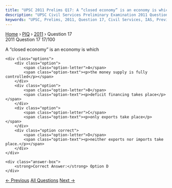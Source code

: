 ```yaml
---
title: "UPSC 2011 Prelims Q17: A “closed economy” is an economy is which"
description: "UPSC Civil Services Preliminary Examination 2011 Question 17 with options and answer"
keywords: "UPSC, Prelims, 2011, Question 17, Civil Services, IAS, Previous Year Questions"
---
```


<nav class="breadcrumb">
    <a href="../../">Home</a>
    <span>›</span>
    <a href="../">PIQ</a>
    <span>›</span>
    <a href="./">2011</a>
    <span>›</span>
    <span>Question 17</span>
</nav>

<div class="question-header">
    <div class="question-meta">
        <span class="year-badge">2011</span>
        <span class="question-number">Question 17</span>
        <span class="progress">17/100</span>
    </div>
    <div class="progress-bar">
        <div class="progress-fill" style="width: 17.0%"></div>
    </div>
</div>

<div class="question-content">
    <div class="question-text">
        <p>A “closed economy” is an economy is which</p>
    </div>
    
    <div class="options">
        <div class="option">
            <span class="option-letter">A</span>
            <span class="option-text"><p>the money supply is fully controlled</p></span>
        </div>
        <div class="option">
            <span class="option-letter">B</span>
            <span class="option-text"><p>deficit financing takes place</p></span>
        </div>
        <div class="option">
            <span class="option-letter">C</span>
            <span class="option-text"><p>only exports take place</p></span>
        </div>
        <div class="option correct">
            <span class="option-letter">D</span>
            <span class="option-text"><p>neither exports nor imports take place.</p></span>
        </div>
    </div>

    <div class="answer-box">
        <strong>Correct Answer:</strong> Option D
    </div>
</div>

<div class="question-nav">
    <a href="../q016-which-one-of-the-following-is-not-a-feature-of-val/" class="nav-btn prev">← Previous</a>
    <a href="../" class="nav-btn center">All Questions</a>
    <a href="../q018-when-the-bark-of-a-tree-is-removed-in-a-circular-f/" class="nav-btn next">Next →</a>
</div>
